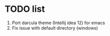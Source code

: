 # TODO list
1. Port darcula theme (Intellij idea 12) for emacs
2. Fix issue with default directory (windows)

